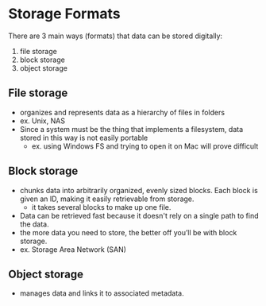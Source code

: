 
# Storage Formats 
There are 3 main ways (formats) that data can be stored digitally: 
1. file storage 
2. block storage 
3. object storage

## File storage
- organizes and represents data as a hierarchy of files in folders
- ex. Unix, NAS
- Since a system must be the thing that implements a filesystem, data stored in this way is not easily portable 
	- ex. using Windows FS and trying to open it on Mac will prove difficult

## Block storage
- chunks data into arbitrarily organized, evenly sized blocks. Each block is given an ID, making it easily retrievable from storage.
	- it takes several blocks to make up one file.
- Data can be retrieved fast because it doesn't rely on a single path to find the data.
- the more data you need to store, the better off you’ll be with block storage.
- ex. Storage Area Network (SAN)

## Object storage
- manages data and links it to associated metadata.
